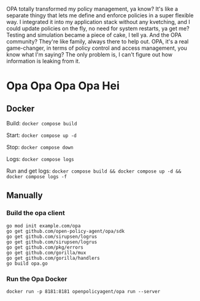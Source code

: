 OPA totally transformed my policy management, ya know? It's like a separate thingy that lets me define and enforce policies in a super flexible way. I integrated it into my application stack without any kvetching, and I could update policies on the fly, no need for system restarts, ya get me? Testing and simulation became a piece of cake, I tell ya. And the OPA community? They're like family, always there to help out. OPA, it's a real game-changer, in terms of policy control and access management, you know what I'm saying?
The only problem is, I can't figure out how information is leaking from it.


# Opa Opa Opa Opa Hei

## Docker

Build: `docker compose build`

Start: `docker compose up -d`

Stop: `docker compose down`

Logs: `docker compose logs`

Run and get logs: `docker compose build && docker compose up -d && docker compose logs -f`

## Manually

### Build the opa client

```
go mod init example.com/opa
go get github.com/open-policy-agent/opa/sdk
go get github.com/sirupsen/logrus
go get github.com/sirupsen/logrus
go get github.com/pkg/errors
go get github.com/gorilla/mux
go get github.com/gorilla/handlers
go build opa.go
```

### Run the Opa Docker
```
docker run -p 8181:8181 openpolicyagent/opa run --server
```
